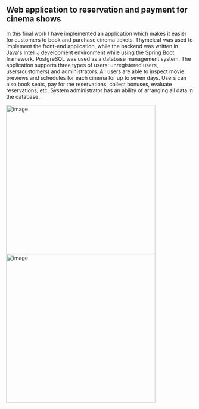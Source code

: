 ## Web application to reservation and payment for cinema shows

In this final work I have implemented an application which makes it easier for customers to book and purchase cinema tickets. Thymeleaf was used to implement the front-end application, while the backend was written in Java's IntelliJ development environment while using the Spring Boot framework. PostgreSQL was used as a database management system. The application supports three types of users: unregistered users, users(customers) and administrators. All users are able to inspect movie previews and schedules for each cinema for up to seven days. Users can also book seats, pay for the reservations, collect bonuses, evaluate reservations, etc. System administrator has an ability of arranging all data in the database.

<img width="400" alt="image" src="https://github.com/fb2408/cinema/assets/92520823/f4ed9fe5-6aed-4c6a-9431-08f94c99f4de">

<img width="400" alt="image" src="https://github.com/fb2408/cinema/assets/92520823/da304234-5ca3-44da-a1d4-1f9f33c375d4">


